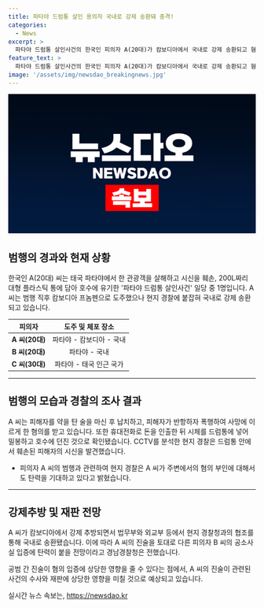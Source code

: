 ```yaml
---
title: 파타야 드럼통 살인 용의자 국내로 강제 송환돼 충격!
categories:
  - News
excerpt: >
  파타야 드럼통 살인사건의 한국인 피의자 A(20대)가 캄보디아에서 국내로 강제 송환되고 혐의를 부인하며 법정 심리가 시작됐다. 피의자들의 진술을 토대로 공범의 공소사실 입증에 탄력이 붙을 전망이다. 범행에 대한 상세한 경위와 각 피의자의 도주, 체포 과정까지 포괄적인 내용이 담겨 있어 사람들의 호기심을 자극하는 기사가 될 것이다.
feature_text: >
  파타야 드럼통 살인사건의 한국인 피의자 A(20대)가 캄보디아에서 국내로 강제 송환되고 혐의를 부인하며 법정 심리가 시작됐다. 피의자들의 진술을 토대로 공범의 공소사실 입증에 탄력이 붙을 전망이다. 범행에 대한 상세한 경위와 각 피의자의 도주, 체포 과정까지 포괄적인 내용이 담겨 있어 사람들의 호기심을 자극하는 기사가 될 것이다.
image: '/assets/img/newsdao_breakingnews.jpg'
---
```


<p><img src="/assets/img/newsdao_breakingnews.jpg" alt="firstkoreanews 속보" /></p>

<h2 data-ke-size="size26">범행의 경과와 현재 상황</h2>

<p data-ke-size="size16">한국인 A(20대) 씨는 태국 파타야에서 한 관광객을 살해하고 시신을 훼손, 200L짜리 대형 플라스틱 통에 담아 호수에 유기한 '파타야 드럼통 살인사건' 일당 중 1명입니다. A 씨는 범행 직후 캄보디아 프놈펜으로 도주했으나 현지 경찰에 붙잡혀 국내로 강제 송환되고 있습니다.</p>

<table>
<thead>
<tr>
<th style="text-align: center;">피의자</th>
<th style="text-align: center;">도주 및 체포 장소</th>
</tr>
</thead>
<tbody>
<tr>
<td style="text-align: center;"><b>A 씨(20대)</b></td>
<td style="text-align: center;">파타야 - 캄보디아 - 국내</td>
</tr>
<tr>
<td style="text-align: center;"><b>B 씨(20대)</b></td>
<td style="text-align: center;">파타야 - 국내</td>
</tr>
<tr>
<td style="text-align: center;"><b>C 씨(30대)</td>
<td style="text-align: center;">파타야 - 태국 인근 국가</td>
</tr>
</tbody>
</table>

<hr>

<h2 data-ke-size="size26">범행의 모습과 경찰의 조사 결과</h2>

<p data-ke-size="size16">A 씨는 피해자를 약을 탄 술을 마신 후 납치하고, 피해자가 반항하자 폭행하여 사망에 이르게 한 혐의를 받고 있습니다. 또한 휴대전화로 돈을 인출한 뒤 시체를 드럼통에 넣어 밀봉하고 호수에 던진 것으로 확인됐습니다. CCTV를 분석한 현지 경찰은 드럼통 안에서 훼손된 피해자의 시신을 발견했습니다.</p>

<ul>
<li>피의자 A 씨의 범행과 관련하여 현지 경찰은 A 씨가 주변에서의 혐의 부인에 대해서도 탄력을 기대하고 있다고 밝혔습니다.</li>
</ul>

<hr>

<h2 data-ke-size="size26">강제추방 및 재판 전망</h2>

<p data-ke-size="size16">A 씨가 캄보디아에서 강제 추방되면서 법무부와 외교부 등에서 현지 경찰청과의 협조를 통해 국내로 송환됐습니다. 이에 따라 A 씨의 진술을 토대로 다른 피의자 B 씨의 공소사실 입증에 탄력이 붙을 전망이라고 경남경찰청은 전했습니다.</p>

<p data-ke-size="size16">공범 간 진술이 혐의 입증에 상당한 영향을 줄 수 있다는 점에서, A 씨의 진술이 관련된 사건의 수사와 재판에 상당한 영향을 미칠 것으로 예상되고 있습니다.</p>
실시간 뉴스 속보는, <a href="https://newsdao.kr" rel="dofollow">https://newsdao.kr</a>


